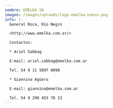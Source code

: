 ```yaml
---
nombre: EMELKA SA
imagen: /images/uploads/logo-emelka-nuevo.png
info: |-
  General Roca, Río Negro

  <http://www.emelka.com.ar/>

  Contactos:

  * Ariel Sabbag

  E-mail: ariel.sabbag@emelka.com.ar

  Tel. 54 9 11 5097 0090

  * Giannina Agüero

  E-mail: giannina@emelka.com.ar

  Tel. 54 9 298 453 70 13
---
```

